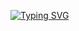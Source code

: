 [![Typing SVG](https://readme-typing-svg.herokuapp.com?font=DM+Sans&size=40&duration=3000&pause=2000&color=3AFBFF&background=3775FF00&center=true&vCenter=true&width=1000&lines=%22Iterar+es+humano%2C+'recursivar'+es+divino%22;--+L.+Peter+Deutsch)](https://git.io/typing-svg)
